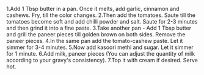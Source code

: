 1.Add 1 Tbsp butter in a pan. Once it melts, add garlic, cinnamon and cashews. Fry, till the color changes.
2.Then add the tomatoes. Saute till the tomatoes become soft and add chilli powder and salt. Saute for 2-3 minutes and then grind it into a fine paste.
3.Take another pan - Add 1 Tbsp butter and grill the paneer pieces till golden brown on both sides. Remove the paneer pieces.
4.In the same pan add the tomato-cashew paste. Let it simmer for 3-4 minutes.
5.Now add kasoori methi and sugar. Let it simmer for 1 minute.
6.Add milk, paneer pieces (You can adjust the quantity of milk according to your gravy's consistency).
7.Top it with cream if desired. Serve hot.